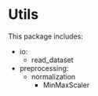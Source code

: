 #   Utils

This package includes:
*   io:
    *   read_dataset
*   preprocessing:
    *   normalization
        *   MinMaxScaler